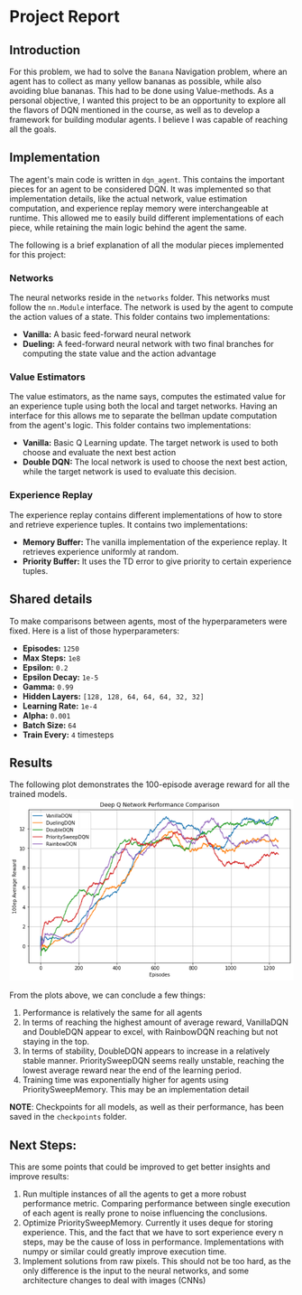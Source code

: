 # Project Report

## Introduction
For this problem, we had to solve the `Banana` Navigation problem, where an agent has to collect as many yellow bananas as possible, while also avoiding blue bananas. This had to be done using Value-methods. As a personal objective, I wanted this project to be an opportunity to explore all the flavors of DQN mentioned in the course, as well as to develop a framework for building modular agents. I believe I was capable of reaching all the goals.

## Implementation
The agent's main code is written in `dqn_agent`. This contains the important pieces for an agent to be considered DQN. It was implemented so that implementation details, like the actual network, value estimation computation, and experience replay memory were interchangeable at runtime. This allowed me to easily build different implementations of each piece, while retaining the main logic behind the agent the same.

The following is a brief explanation of all the modular pieces implemented for this project:
### Networks
The neural networks reside in the `networks` folder. This networks must follow the `nn.Module` interface. The network is used by the agent to compute the action values of a state. This folder contains two implementations:
- **Vanilla:** A basic feed-forward neural network
- **Dueling:** A feed-forward neural network with two final branches for computing the state value and the action advantage

### Value Estimators
The value estimators, as the name says, computes the estimated value for an experience tuple using both the local and target networks. Having an interface for this allows me to separate the bellman update computation from the agent's logic. This folder contains two implementations:
- **Vanilla:** Basic Q Learning update. The target network is used to both choose and evaluate the next best action
- **Double DQN:** The local network is used to choose the next best action, while the target network is used to evaluate this decision.

### Experience Replay
The experience replay contains different implementations of how to store and retrieve experience tuples. It contains two implementations:
- **Memory Buffer:** The vanilla implementation of the experience replay. It retrieves experience uniformly at random.
- **Priority Buffer:** It uses the TD error to give priority to certain experience tuples.

## Shared details
To make comparisons between agents, most of the hyperparameters were fixed. Here is a list of those hyperparameters:
- **Episodes:** `1250`
- **Max Steps:** `1e8`
- **Epsilon:** `0.2`
- **Epsilon Decay:** `1e-5`
- **Gamma:** `0.99`
- **Hidden Layers:** `[128, 128, 64, 64, 64, 32, 32]`
- **Learning Rate:** `1e-4`
- **Alpha:** `0.001`
- **Batch Size:** `64`
- **Train Every:** `4` timesteps

## Results
The following plot demonstrates the 100-episode average reward for all the trained models.
![Rewards Plot](assets/reward_plot.png)

From the plots above, we can conclude a few things:
1. Performance is relatively the same for all agents
2. In terms of reaching the highest amount of average reward, VanillaDQN and DoubleDQN appear to excel, with RainbowDQN reaching but not staying in the top.
3. In terms of stability, DoubleDQN appears to increase in a relatively stable manner. PrioritySweepDQN seems really unstable, reaching the lowest average reward near the end of the learning period.
4. Training time was exponentially higher for agents using PrioritySweepMemory. This may be an implementation detail

**NOTE**: Checkpoints for all models, as well as their performance, has been saved in the `checkpoints` folder.

## Next Steps:
This are some points that could be improved to get better insights and improve results:
1. Run multiple instances of all the agents to get a more robust performance metric. Comparing performance between single execution of each agent is really prone to noise influencing the conclusions.
2. Optimize PrioritySweepMemory. Currently it uses deque for storing experience. This, and the fact that we have to sort experience every n steps, may be the cause of loss in performance. Implementations with numpy or similar could greatly improve execution time.
3. Implement solutions from raw pixels. This should not be too hard, as the only difference is the input to the neural networks, and some architecture changes to deal with images (CNNs)